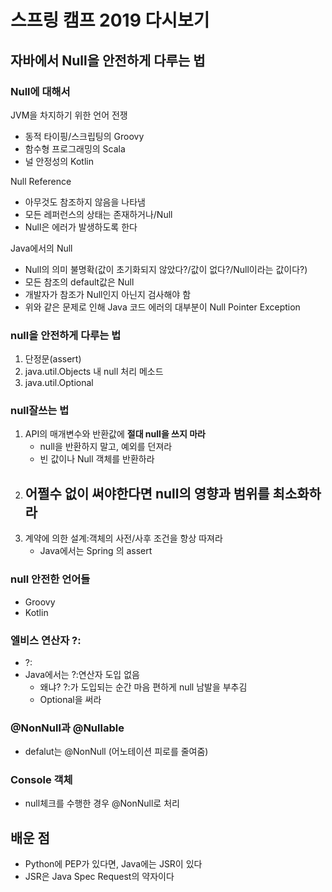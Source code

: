 # 스프링 캠프 2019 다시보기
## 자바에서 Null을 안전하게 다루는 법
### Null에 대해서
JVM을 차지하기 위한 언어 전쟁
- 동적 타이핑/스크립팅의 Groovy
- 함수형 프로그래밍의 Scala
- 널 안정성의 Kotlin

Null Reference
- 아무것도 참조하지 않음을 나타냄
- 모든 레퍼런스의 상태는 존재하거나/Null
- Null은 에러가 발생하도록 한다

Java에서의 Null
- Null의 의미 불명확(값이 초기화되지 않았다?/값이 없다?/Null이라는 값이다?)
- 모든 참조의 default값은 Null
- 개발자가 참조가 Null인지 아닌지 검사해야 함
- 위와 같은 문제로 인해 Java 코드 에러의 대부분이 Null Pointer Exception

### null을 안전하게 다루는 법
1. 단정문(assert)
2. java.util.Objects 내 null 처리 메소드
3. java.util.Optional

### null잘쓰는 법
1. API의 매개변수와 반환값에 **절대 null을 쓰지 마라**
    - null을 반환하지 말고, 예외를 던져라
    - 빈 값이나 Null 객체를 반환하라
2. 어쩔수 없이 써야한다면 **null의 영향과 범위를 최소화하라**
    - 
3. 계약에 의한 설계:객체의 사전/사후 조건을 항상 따져라
    - Java에서는 Spring 의 assert

### null 안전한 언어들
- Groovy
- Kotlin

### 엘비스 연산자 ?:
- ?:
- Java에서는 ?:연산자 도입 없음
    - 왜냐? ?:가 도입되는 순간 마음 편하게 null 남발을 부추김
    - Optional을 써라

### @NonNull과 @Nullable
- defalut는 @NonNull (어노테이션 피로를 줄여줌)

### Console 객체
- null체크를 수행한 경우 @NonNull로 처리

## 배운 점
- Python에 PEP가 있다면, Java에는 JSR이 있다
- JSR은 Java Spec Request의 약자이다